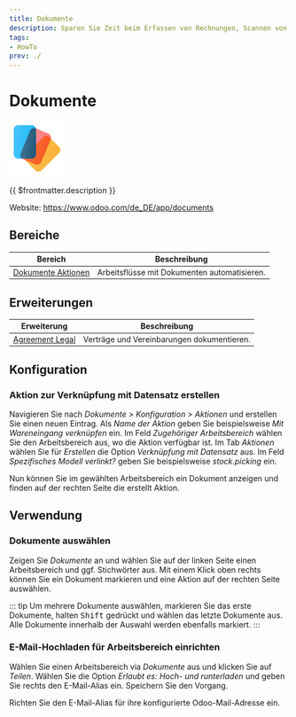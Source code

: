 ```yaml
---
title: Dokumente
description: Sparen Sie Zeit beim Erfassen von Rechnungen, Scannen von Verträgen und bei der Freigabe von Dokumenten.
tags:
- HowTo
prev: ./
---
```

# Dokumente
![icons_odoo_documents](attachments/icons_odoo_documents.png)

{{ $frontmatter.description }}

Website: <https://www.odoo.com/de_DE/app/documents>

## Bereiche

| Bereich                                      | Beschreibung                                 |
| -------------------------------------------- | -------------------------------------------- |
| [Dokumente Aktionen](Documents%20Actions.md) | Arbeitsflüsse mit Dokumenten automatisieren. |

## Erweiterungen

| Erweiterung                             | Beschreibung                               |
| --------------------------------------- | ------------------------------------------ |
| [Agreement Legal](Agreement%20Legal.md) | Verträge und Vereinbarungen dokumentieren. |

## Konfiguration

### Aktion zur Verknüpfung mit Datensatz erstellen

Navigieren Sie nach *Dokumente > Konfiguration > Aktionen* und erstellen Sie einen neuen Eintrag. Als *Name der Aktion* geben Sie beispielsweise *Mit Wareneingang verknüpfen* ein. Im Feld *Zugehöriger Arbeitsbereich* wählen Sie den Arbeitsbereich aus, wo die Aktion verfügbar ist. Im Tab *Aktionen* wählen Sie für *Erstellen* die Option *Verknüpfung mit Datensatz* aus. Im Feld *Spezifisches Modell verlinkt?* geben Sie beispielsweise *stock.picking* ein.

Nun können Sie im gewählten Arbeitsbereich ein Dokument anzeigen und finden auf der rechten Seite die erstellt Aktion.

## Verwendung

### Dokumente auswählen

Zeigen Sie *Dokumente* an und wählen Sie auf der linken Seite einen Arbeitsbereich und ggf. Stichwörter aus. Mit einem Klick oben rechts können Sie ein Dokument markieren und eine Aktion auf der rechten Seite auswählen.

::: tip
Um mehrere Dokumente auswählen, markieren Sie das erste Dokumente, halten <kbd>Shift</kbd> gedrückt und wählen das letzte Dokumente aus. Alle Dokumente innerhalb der Auswahl werden ebenfalls markiert.
:::

### E-Mail-Hochladen für Arbeitsbereich einrichten

Wählen Sie einen Arbeitsbereich via *Dokumente* aus und klicken Sie auf *Teilen*. Wählen Sie die Option *Erlaubt es: Hoch- und runterladen* und geben Sie rechts den E-Mail-Alias ein. Speichern Sie den Vorgang.

Richten Sie den E-Mail-Alias für ihre konfigurierte Odoo-Mail-Adresse ein.